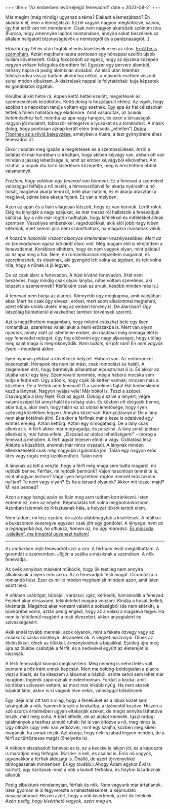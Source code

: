 +++
title = "Az emberben levő kéjelgő fenevadról"
date = 2023-08-21
+++

Már megint (még mindig) ugyanaz a téma?
Elakadt a lemezjátszó?
Én akadtam el, nem a lemezjátszó.
Ezzel vagyok nagyon megkötözve, sajnos,
így hát erről van mit mondanom.
Csak nem nagyon akaródzik szólnom róla.
(Furcsa, hogy amennyire lapítok mostanában,
annyira sokat beszélnek az általam hallgatott bizonyságtevők
a nemiségről és a paráznaságról…)

[1]: @/a-testisegem-apokalipszise.md "A testiségem apokalipszise"

Először úgy fél év után fogtak el erős kísértések ezen az úton.
[Erről be is számoltam.][1]
Aztán majdnem napra pontosan egy hónappal ezelőtt
újabb hullám következett.
Odáig fokozódott az egész,
hogy az éjszaka közepén *nagyon erősen* felizgulva ébredtem fel.
Egyszer egy perverz álomból,
néhány napra rá pedig álomtalan alvásból.
Az első után Istenhez fohászkodva vissza tudtam aludni baj nélkül,
a második esetben viszont sunyi módon elbuktam.
A kísértések nappal is folytatódtak:
buja képzetek és gondolatok izgattak.

[2]: https://www.youtube.com/post/UgkxpptURmqBfi9kzr_Qoqih-EOGnPXF99xR "Amikor a bukott Ádám belátásra jut"

Körülbelül két hétre rá, éppen kettő héttel ezelőtt,
megértések és szembesülések kezdődtek.
Kettő dolog is hozzájárult ehhez.
Az egyik, hogy azokban a napokban tanúja voltam egy esetnek.
Egy apa és fiai célzásokat tettek a fülem hallatára egy eladónőre.
Amit vásároltak, az *lyukak betöméséhez kell*,
mondta az apa nagy hangon,
és ezen a társaságuk nagyon jól mulatott,
többször emlegetve a lyukakat és a tömködést.
A másik dolog, hogy pontosan aznap került elém (micsoda „véletlen”)
[Dobra Tibornak az a rövid bejegyzése][2],
amelyben a húsra, a test gyönyöreire éhes fenevadról írt.

Ekkor indultak meg igazán a megértések és a szembesülések.
Arról a belátásról már korábban is írhattam,
hogy akiben kéjvágy van,
abban ott van minden aljasság lehetősége is,
amit az ember kéjvágyból elkövethet.
Ám ezúttal, a napok óta tartó kísértések közepette,
meg is érezhettem ebből valamennyit.

*Éreztem, hogy valóban egy fenevad van bennem.*
Ez a fenevad
a szemeivel valósággal felfalja a nő testét,
a hímvesszőjével fel akarja nyársalni a nő húsát,
magáévá akarja tenni őt,
belé akar hatolni,
és el akarja árasztani a magjával,
szinte bele akarja fojtani.
Ez van a mélyben.

Azon az apán és a fiain világosan látszott, hogy ez van bennük.
Lerítt róluk.
Elég ha kinyitják a nagy szájukat,
és már messziről hallatszik a fenevadjuk kiáltása.
Így a nők már rögtön tudhatják,
hogy kifélékkel és mifélékkel állnak szemben.
Veszélyes emberekkel, ragadozókkal,
akik elől jobb nagy ívben kitérniük,
mert semmi jóra nem számíthatnak,
ha magukra maradnak velük.

*A hozzám hasonlók viszont bizonyos értelemben veszélyesebbek.
Mert az én fenevadamon egész idő alatt álarc volt.*
Még magam elől is elrejtettem a fenevadamat.
Korábban elhittem,
hogy én nem vagyok olyan,
mint például az az apa meg a fiai.
Nem, én romantikusnak képzeltem magamat,
és szerelmesnek,
és olyannak, aki gyengéd lett volna az ágyban,
és tett volna róla,
hogy a nőnek is jó legyen.

De ez csak álarc a fenevadon.
A húst kívánó fenevadon.
(Hát nem beszédes,
hogy mindig csak olyan lányba, nőbe voltam szerelmes,
aki tetszett a szemeimnek?
Kisfiúként csak az arcuk, később minden más is.)

A fenevad nem bánja az álarcot.
Könnyebb úgy megkapnia,
amit valójában akar.
Mert ha csak úgy elveszi,
erővel, mert adott alkalommal megteheti,
azért előbb-utóbb utoléri még az emberi törvény is.
De álarcban?
Úgy látszólag büntetlenül élvezkedhet
(emberi törvények szerint).

Azt is megélhettem magamban,
hogy miként csúszhat bele egy ilyen
romantikus, szerelmes valaki akár a nemi erőszakba is.
Mert van olyan *nyomás*,
amely alatt az istentelen ember,
aki ráadásul még önmaga elől is egy fenevadat rejteget,
úgy fog elkövetni egy nagy aljasságot,
hogy utólag még saját maga is megrökönyödik.
*Nem tudom, mi jött rám!
Én nem vagyok ilyen!* – mondaná akkor.

Ilyen nyomás például a következő helyzet.
Háború van.
Az emberünket besorozták.
Hónapok óta nem lát mást, csak rombolást és halált.
A zsigereiben érzi, hogy bármelyik pillanatban elpusztulhat ő is.
És akkor az útjába kerül egy lány.
Szemrevaló teremtés, még a háború mocska sem tudja elfedni ezt.
Úgy adódik, hogy csak ők ketten vannak, nincsen más a közelben.
De a férfink nem fenevad!
Ő a szerelmes fajta!
Hát kedveskedni kezd a lánynak.
Nagyon nyájas vele!
Már bókol is.
Teszi a szépet.
Csavargatja a lány fejét.
Fűzi az agyát.
Dobog a szíve a lányért;
végre valami szépet lát annyi halál és rútság után.
És közben ott dolgozik benne, akár tudja, akár nem,
hogy talán ez az utolsó lehetősége,
hogy ilyen szépség közelében legyen.
Annyira közel van!
Karnyújtásnyira!
De a lány nem akar kötélnek állni.
És akkor a férfinak már a keze is odatéved egy érintés erejéig.
Aztán kettőig.
Aztán egy simogatásig.
De a lány csak ellenkezik.
A férfi akkor már megragadja, és puszilná.
A lány annál jobban ellenkezik, már futna elfele.
„Elszalad az utolsó lehetőségem!” – morog a fenevad a mélyben.
A férfi agyát teljesen elönti a vágy.
Csőlátása lesz.
Átlépte a küszöböt, ahonnét már nincs visszaút.
A lánynak minden ellenkezésétől csak még nagyobb izgalomba jön.
Talán egy nagyon erős ütés vagy rúgás még kizökkentheti.
Talán nem.

A lánynak az lett a veszte,
hogy a férfi még maga sem tudta magáról, mi rejtőzik benne.
Férfiak, mi rejtőzik bennünk?
Vajon hasonlóan tennél te is, mint ahogyan leírtam?
Vagy ilyen helyzetben rögtön mennél erőszakolni nyíltan?
Te nem vagy olyan?
És ha a társaid olyanok?
Akkor mit teszel majd?
Mi van benned?

Azon a nagy hangú apán és fiain meg sem tudtam botránkozni.
Isten érdeme ez, nem az enyém.
Képmutatás lett volna megbotránkoznom.
Azonban Istennek és Krisztusnak hála,
a helyzet tükröt tartott elém.

Nem tudom, mi lesz ezután,
de azóta alábbhagytak a kísértések.
A múltkor a bukásomon keseregve egyszer csak jött egy gondolat.
A lényege: *nem az a legnagyobb baj, ha elbuksz,
hanem az, ha úgy maradsz.*
[És micsoda „véletlen”, ma Iringótól ugyanezt hallom!][3]

[3]: https://www.youtube.com/watch?v=GkjJ4W9xJVU "A sátán nem akkor győz, ha elbukunk, hanem akkor, ha feladjuk!"

* * *

Az *emberben* rejlő fenevadról szól a cím.
A férfiban levőt megláthattam.
A gerendát a szememben.
Jöjjön a szálka a másiknak a szemében.
A nők fenevadja.

Az övék annyiban másként működik,
hogy ők testileg nem annyira alkalmasak a nyers erőszakra.
Az ő fenevadjuk festi magát.
Cicomázza a romlandó húst.
Ezer és millió módon meghamisít mindent azon, amit Isten adott neki.

A nőkben csábítgat, bűbájol, varázsol, igéz, kérkedik, hamiskodik a fenevad.
Fejeket akar elcsavarni,
tekinteteket magára vonzani.
Kínálja a húsát, kelleti, kívántatja.
Magához akar vonzani valakit a sokaságból
(de nem akárkit),
a bűvkörébe vonni,
aztán pedig engedi,
hogy az a valaki a magáévá tegye.
Ha nem is feltétlenül magáért a testi élvezetért,
akkor anyagiakért és szívességekért.

Akik ennél tovább mennek, azok olyanok,
mint a fekete özvegy vagy az imádkozó sáska nősténye.
Jézabelek ők.
A végzet asszonyai.
Ölnek az ölelésükkel, ölnek az ölükkel,
ármánykodnak a bájaikkal.
Esetleg újra meg újra az ölükbe csábítják a férfit,
és a nedveivel együtt az életerejét is kiszívják.

A férfi fenevadját könnyű megkísérteni.
Még nemrég is neheztelés volt bennem a nők iránt ennek kapcsán.
Mert ma boldog-boldogtalan a piacra viszi a húsát,
és ha kiteszem a lábamat a házból,
szinte sehol sem lehet már nyugtom.
Ingerek záporoznak mindenhonnan.
Fordult a kocka: amit korábban szívesen vettem, az most már inkább nyűg.
Ha nem akarok bájakat látni,
akkor is ki vagyok téve nekik,
valósággal bökdösnek.

Egy ideje már ott tart a világ,
hogy a feneküket és a lábuk közét sem takargatják a nők,
hanem kiteszik a kirakatba,
a tízévestől kezdve.
Hiszen a szó szoros értelmében ugyan eltakarják ezeket,
de mégis annyira láthatóvá teszik, mint még soha.
A bőrt elfedik, de az alakot kiemelik.
Igazi ördögi találmányok a testhez simuló ruhák:
fel is van öltözve a nő, meg nincs is.
Úgy öltözik (úgy neki van vetkőzve), mint egy szajha,
közben meg kikéri magának,
ha annak nézik.
Azt akarja, hogy neki szabad legyen minden,
de a férfi az tűrtőztesse magát
(őhelyette is).

A nőkben elszabadult fenevad ez is,
ez a kecske is lakjon jól,
és a káposzta is maradjon meg felfogás.
(Karrier is kell, és család is.
Erős nő vagyok, ugyanakkor a férfiak áldozata is.
Önálló, de azért törvényekkel támogassanak mindenben.
És így tovább.)
Ahogy Ádám egykor Évára hárított,
úgy hárítanak most a nők a bukott férfiakra,
és folyton lázadoznak ellenük.

Pedig elbuktunk mindannyian, férfiak és nők.
Nem vagyunk már ártatlanok.
Isten gyorsan le is fegyverezte a neheztelésemet,
a képmutató önsajnálatomat:
Hiszen azért, hogy a nők kísértenek, azért ők felelnek.
*Azért pedig, hogy kísérthető vagyok, azért meg én.*
